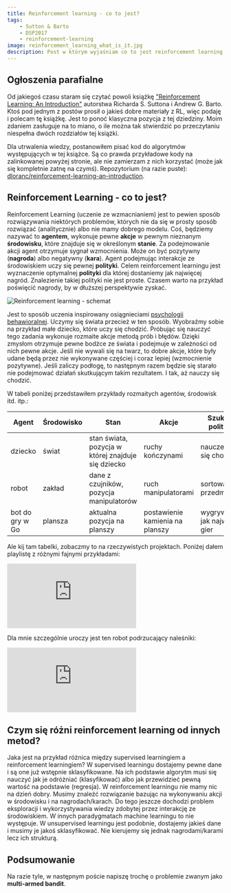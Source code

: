 ```yaml
---
title: Reinforcement learning - co to jest?
tags:
    - Sutton & Barto
    - DSP2017
    - reinforcement-learning
image: reinforcement_learning_what_is_it.jpg
description: Post w którym wyjaśniam co to jest reinforcement learning.
---
```

## Ogłoszenia parafialne
Od jakiegoś czasu staram się czytać powoli książkę ["Reinforcement Learning: An Introduction"](http://incompleteideas.net/sutton/book/the-book-2nd.html) autorstwa Richarda S. Suttona i Andrew G. Barto. Ktoś pod jednym z postów prosił o jakieś dobre materiały z RL, więc podaję i polecam tę książkę. Jest to ponoć klasyczna pozycja z tej dziedziny. Moim zdaniem zasługuje na to miano, o ile można tak stwierdzić po przeczytaniu niespełna dwóch rozdziałów tej książki.

Dla utrwalenia wiedzy, postanowiłem pisać kod do algorytmów występujących w tej książce. Są co prawda przykładowe kody na zalinkowanej powyżej stronie, ale nie zamierzam z nich korzystać (może jak się kompletnie zatnę na czymś). Repozytorium (na razie puste): [dloranc/reinforcement-learning-an-introduction](https://github.com/dloranc/reinforcement-learning-an-introduction).

## Reinforcement Learning - co to jest?
Reinforcement Learning (uczenie ze wzmacnianiem) jest to pewien sposób rozwiązywania niektórych problemów, których nie da się w prosty sposób rozwiązać (analitycznie) albo nie mamy dobrego modelu. Coś, będziemy nazywać to **agentem**, wykonuje pewne **akcje** w pewnym nieznanym **środowisku**, które znajduje się w określonym **stanie**. Za podejmowanie akcji agent otrzymuje sygnał wzmocnienia. Może on być pozytywny (**nagroda**) albo negatywny (**kara**). Agent podejmując interakcje ze środowiskiem uczy się pewnej **polityki**. Celem reinforcement learningu jest wyznaczenie optymalnej **polityki** dla której dostaniemy jak najwięcej nagród. Znalezienie takiej polityki nie jest proste. Czasem warto na przykład poświęcić nagrody, by w dłuższej perspektywie zyskać.

![Reinforcement learning - schemat](/images/posts/reinforcement_learning_what_is_it/01.png "Reinforcement learning - schemat")

Jest to sposób uczenia inspirowany osiągnieciami [psychologii behawioralnej](https://pl.wikipedia.org/wiki/Wzmocnienie_(behawioryzm)). Uczymy się świata przecież w ten sposób. Wyobraźmy sobie na przykład małe dziecko, które uczy się chodzić. Próbując się nauczyć tego zadania wykonuje rozmaite akcje metodą prób i błędów. Dzięki zmysłom otrzymuje pewne bodźce ze świata i podejmuje w zależności od nich pewne akcje. Jeśli nie wywali się na twarz, to dobre akcje, które były udane będą przez nie wykonywane częściej i coraz lepiej (wzmocnienie pozytywne). Jeśli zaliczy podłogę, to następnym razem będzie się starało nie podejmować działań skutkującym takim rezultatem. I tak, aż nauczy się chodzić.

W tabeli poniżej przedstawiłem przykłady rozmaitych agentów, środowisk itd. itp.:

| Agent           | Środowisko | Stan                                               | Akcje                           | Szukana polityka               |
| --------------- | ---------- | -------------------------------------------------- | ------------------------------- | ------------------------------ |
| dziecko         | świat      | stan świata, pozycja w której znajduje się dziecko | ruchy kończynami                | nauczenie się chodzić          |
| robot           | zakład     | dane z czujników, pozycja manipulatorów            | ruch manipulatorami             | sortowanie przedmiotów         |
| bot do gry w Go | plansza    | aktualna pozycja na planszy                        | postawienie kamienia na planszy | wygrywająca jak najwięcej gier |

Ale kij tam tabelki, zobaczmy to na rzeczywistych projektach. Poniżej dałem playlistę z różnymi fajnymi przykładami:

<iframe src="https://www.youtube.com/embed/SH3bADiB7uQ?list=PL5nBAYUyJTrM48dViibyi68urttMlUv7e" frameBorder="0" allow="accelerometer; autoplay; clipboard-write; encrypted-media; gyroscope; picture-in-picture; web-share" referrerPolicy="strict-origin-when-cross-origin" allowFullScreen></iframe>

Dla mnie szczególnie uroczy jest ten robot podrzucający naleśniki:

<iframe src="https://www.youtube.com/embed/W_gxLKSsSIE" frameBorder="0" allow="accelerometer; autoplay; clipboard-write; encrypted-media; gyroscope; picture-in-picture; web-share" referrerPolicy="strict-origin-when-cross-origin" allowFullScreen></iframe>

## Czym się różni reinforcement learning od innych metod?

Jaka jest na przykład różnica między supervised learningiem a reinforcement learningiem? W supervised learningu dostajemy pewne dane i są one już wstępnie sklasyfikowane. Na ich podstawie algorytm musi się nauczyć jak je odróżniać (klasyfikować) albo jak przewidzieć pewną wartość na podstawie (regresja). W reinforcement learningu nie mamy nic na dzień dobry. Musimy znaleźć rozwiązanie bazując na wykonywaniu akcji w środowisku i na nagrodach/karach. Do tego jeszcze dochodzi problem eksploracji i wykorzystywania wiedzy zdobytej przez interakcję ze środowiskiem. W innych paradygmatach machine learningu to nie występuje. W unsupervised learningu jest podobnie, dostajemy jakieś dane i musimy je jakoś sklasyfikować. Nie kierujemy się jednak nagrodami/karami lecz ich strukturą.

## Podsumowanie
Na razie tyle, w następnym poście napiszę trochę o problemie zwanym jako **multi-armed bandit**.
